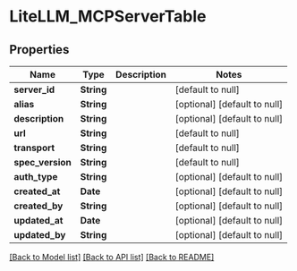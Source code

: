 # LiteLLM_MCPServerTable
## Properties

| Name | Type | Description | Notes |
|------------ | ------------- | ------------- | -------------|
| **server\_id** | **String** |  | [default to null] |
| **alias** | **String** |  | [optional] [default to null] |
| **description** | **String** |  | [optional] [default to null] |
| **url** | **String** |  | [default to null] |
| **transport** | **String** |  | [default to null] |
| **spec\_version** | **String** |  | [default to null] |
| **auth\_type** | **String** |  | [optional] [default to null] |
| **created\_at** | **Date** |  | [optional] [default to null] |
| **created\_by** | **String** |  | [optional] [default to null] |
| **updated\_at** | **Date** |  | [optional] [default to null] |
| **updated\_by** | **String** |  | [optional] [default to null] |

[[Back to Model list]](../README.md#documentation-for-models) [[Back to API list]](../README.md#documentation-for-api-endpoints) [[Back to README]](../README.md)

